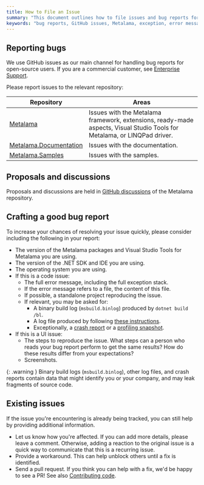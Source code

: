 ```yaml
---
title: How to File an Issue
summary: "This document outlines how to file issues and bug reports for Metalama using GitHub, including necessary information and repositories."
keywords: "bug reports, GitHub issues, Metalama, exception, error message, binary build log, crash report, profiling snapshot"
---
```


## Reporting bugs

We use GitHub issues as our main channel for handling bug reports for open-source users. If you are a commercial customer, see [Enterprise Support](/premium/enterprise-support)<i class="premium"></i>.

Please report issues to the relevant repository:

| Repository | Areas |
|----|----|
| [Metalama](https://github.com/metalama/Metalama/issues) | Issues with the Metalama framework, extensions, ready-made aspects, Visual Studio Tools for Metalama, or LINQPad driver. |
| [Metalama.Documentation](https://github.com/metalama/Metalama.Documentation/issues) | Issues with the documentation. |
| [Metalama.Samples](https://github.com/metalama/Metalama.Documentation/issues) | Issues with the samples. |

## Proposals and discussions

Proposals and discussions are held in [GitHub discussions](https://github.com/orgs/metalama/discussions) of the Metalama repository.

## Crafting a good bug report

To increase your chances of resolving your issue quickly, please consider including the following in your report:

* The version of the Metalama packages and Visual Studio Tools for Metalama you are using.
* The version of the .NET SDK and IDE you are using.
* The operating system you are using.
* If this is a code issue:
    - The full error message, including the full exception stack.
    - If the error message refers to a file, the content of this file.
    - If possible, a standalone project reproducing the issue.
    - If relevant, you may be asked for:
        - A binary build log (`msbuild.binlog`) produced by `dotnet build /bl`.
        - A log file produced by following [these instructions](https://doc.metalama.net/conceptual/configuration/creating-logs).
        - Exceptionally, a [crash report](https://doc.metalama.net/conceptual/configuration/process-dump) or a [profiling snapshot](https://doc.metalama.net/conceptual/configuration/profiling).
* If this is a UI issue:
    - The steps to reproduce the issue. What steps can a person who reads your bug report perform to get the same results? How do these results differ from your expectations?
    - Screenshots.

{: .warning }
Binary build logs (`msbuild.binlog`), other log files, and crash reports contain data that might identify you or your company, and may leak fragments of source code.

## Existing issues

If the issue you're encountering is already being tracked, you can still help by providing additional information.

- Let us know how you're affected. If you can add more details, please leave a comment. Otherwise, adding a reaction to the original issue is a quick way to communicate that this is a recurring issue.
- Provide a workaround. This can help unblock others until a fix is identified.
- Send a pull request. If you think you can help with a fix, we'd be happy to see a PR! See also [Contributing code](contribute-code).


